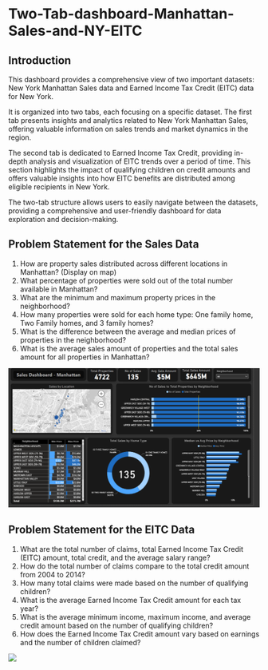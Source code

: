 # Two-Tab-dashboard-Manhattan-Sales-and-NY-EITC

## Introduction
This dashboard provides a comprehensive view of two important datasets: New York Manhattan Sales data and Earned Income Tax Credit (EITC) data for New York.

It is organized into two tabs, each focusing on a specific dataset. The first tab presents insights and analytics related to New York Manhattan Sales, offering valuable information on sales trends and market dynamics in the region.

The second tab is dedicated to Earned Income Tax Credit, providing in-depth analysis and visualization of EITC trends over a period of time. This section highlights the impact of qualifying children on credit amounts and offers valuable insights into how EITC benefits are distributed among eligible recipients in New York.

The two-tab structure allows users to easily navigate between the datasets, providing a comprehensive and user-friendly dashboard for data exploration and decision-making.

## Problem Statement for the Sales Data


1. How are property sales distributed across different locations in Manhattan? (Display on map)
2. What percentage of properties were sold out of the total number available in Manhattan?
3. What are the minimum and maximum property prices in the neighborhood?
4. How many properties were sold for each home type: One family home, Two Family homes, and 3 family homes?
5. What is the difference between the average and median prices of properties in the neighborhood?
6. What is the average sales amount of properties and the total sales amount for all properties in Manhattan?

![](NY-Sales-EITC/SalesDashboard.png)

## Problem Statement for the EITC Data


1. What are the total number of claims, total Earned Income Tax Credit (EITC) amount, total credit, and the average salary range?
2. How do the total number of claims compare to the total credit amount from 2004 to 2014?
3. How many total claims were made based on the number of qualifying children?
4. What is the average Earned Income Tax Credit amount for each tax year?
5. What is the average minimum income, maximum income, and average credit amount based on the number of qualifying children?
6. How does the Earned Income Tax Credit amount vary based on earnings and the number of children claimed?

![](NY-Sales-EITC/EITC-Dashboard.png)

 
